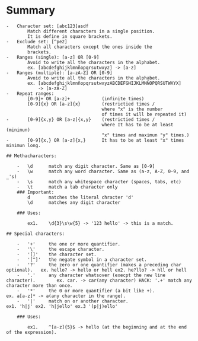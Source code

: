 # Summary

    -   Character set: [abc123]asdf
            Match different characters in a single position.
            It is define in square brackets.
    -   Exclude set: [^pe2]
            Match all characters except the ones inside the
            brackets.
    -   Ranges (single): [a-z] OR [0-9]
            Avoid to write all the characters in the alphabet.
            ex. [abcdefghijklmnñopqrsutwxyz] -> [a-z]
    -   Ranges (multiple): [a-zA-Z] OR [0-9]
            Avoid to write all the characters in the alphabet.
            ex. [abcdefghijklmnñopqrsutwxyzABCDEFGHIJKLMNÑOPQRSUTWXYX] 
                -> [a-zA-Z]
    -   Repeat ranges: 
            [0-9]+ OR [a-z]+            (infinite times)
            [0-9]{x} OR [a-z]{x}        (restrictied times / 
                                        where "x" is the number 
                                        of times it will be repeated it)
    -       [0-9]{x,y} OR [a-z]{x,y}    (restrictied times / 
                                        where It has to be at least (minimun) 
                                        "x" times and maximun "y" times.)
    -       [0-9]{x,} OR [a-z]{x,}      It has to be at least "x" times minimun long.

    ## Methacharacters:

        -   \d      match any digit character. Same as [0-9]
        -   \w      match any word character. Same as (a-z, A-Z, 0-9, and _'s)
        -   \s      match any whitespace character (spaces, tabs, etc)
        -   \t      match a tab character only
        ### Important:
            d       matches the literal chracter 'd'
            \d      matches any digit character   
        
        ### Uses:

            ex1.    \d{3}\s\w{5} -> '123 hello' -> this is a match.

    ## Special characters:
        
        -   '+'     the one or more quantifier.
        -   '\'     the escape character.
        -   '[]'    the character set.
        -   '[^]'   the negate symbol in a character set.
        -   '?'     the zero or one quantifier (makes a preceding char optional).   ex. hello? -> hello or hell ex2. he?llo? -> hll or hell 
        -   '.'     any character whatsover (execpt the new line character).        ex. car. -> car(any character) HACK: '.+' match any character more than once.
        -   '*'     the 0 or more quantifier (a bit like +).                        ex. a[a-z]* -> a(any character in the range).
        -   '|'     match on or another character.                                  ex1. 'h|j' ex2. 'h|jello' ex.3 '(p|j)ello'

        ### Uses:

            ex1.    ^[a-z]{5}$ -> hello (at the beginning and at the end of the expression).